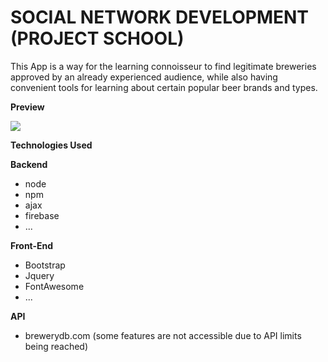 # SOCIAL NETWORK DEVELOPMENT (PROJECT SCHOOL)

This App is a way for the learning connoisseur to find legitimate breweries approved by an already experienced audience, while also having convenient tools for learning about certain popular beer brands and types.

**Preview**

![](wiki.gif)

**Technologies Used**

**Backend**

- node
- npm
- ajax
- firebase
- ...

**Front-End**

- Bootstrap
- Jquery
- FontAwesome
- ...

**API**

- brewerydb.com (some features are not accessible due to API limits being reached)
